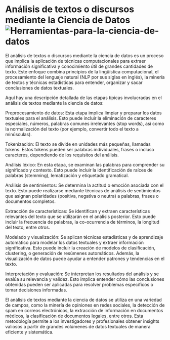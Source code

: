 # Análisis de textos o discursos mediante la Ciencia de Datos![Herramientas-para-la-ciencia-de-datos](https://github.com/Wanves/An-lisis-Frecuencia-de-Palabras/assets/107213869/5eac6644-3dd7-4119-9cbb-7ea5aaca1bcb)


El análisis de textos o discursos mediante la ciencia de datos es un proceso que implica la aplicación de técnicas computacionales para extraer información significativa y conocimiento útil de grandes cantidades de texto. Este enfoque combina principios de la lingüística computacional, el procesamiento del lenguaje natural (NLP por sus siglas en inglés), la minería de textos y técnicas estadísticas para entender, organizar y sacar conclusiones de datos textuales.

Aquí hay una descripción detallada de las etapas típicas involucradas en el análisis de textos mediante la ciencia de datos:

Preprocesamiento de datos: Esta etapa implica limpiar y preparar los datos textuales para el análisis. Esto puede incluir la eliminación de caracteres especiales, números, palabras comunes irrelevantes (stop words), así como la normalización del texto (por ejemplo, convertir todo el texto a minúsculas).

Tokenización: El texto se divide en unidades más pequeñas, llamadas tokens. Estos tokens pueden ser palabras individuales, frases o incluso caracteres, dependiendo de los requisitos del análisis.

Análisis léxico: En esta etapa, se examinan las palabras para comprender su significado y contexto. Esto puede incluir la identificación de raíces de palabras (stemming), lematización y etiquetado gramatical.

Análisis de sentimientos: Se determina la actitud o emoción asociada con el texto. Esto puede realizarse mediante técnicas de análisis de sentimientos que asignan polaridades (positiva, negativa o neutra) a palabras, frases o documentos completos.

Extracción de características: Se identifican y extraen características relevantes del texto que se utilizarán en el análisis posterior. Esto puede incluir la frecuencia de palabras, la co-ocurrencia de términos, la longitud del texto, entre otros.

Modelado y visualización: Se aplican técnicas estadísticas y de aprendizaje automático para modelar los datos textuales y extraer información significativa. Esto puede incluir la creación de modelos de clasificación, clustering, o generación de resúmenes automáticos. Además, la visualización de datos puede ayudar a entender patrones y tendencias en el texto.

Interpretación y evaluación: Se interpretan los resultados del análisis y se evalúa su relevancia y validez. Esto implica entender cómo las conclusiones obtenidas pueden ser aplicadas para resolver problemas específicos o tomar decisiones informadas.

El análisis de textos mediante la ciencia de datos se utiliza en una variedad de campos, como la minería de opiniones en redes sociales, la detección de spam en correos electrónicos, la extracción de información en documentos médicos, la clasificación de documentos legales, entre otros. Esta metodología permite a los investigadores y profesionales obtener insights valiosos a partir de grandes volúmenes de datos textuales de manera eficiente y sistemática.
